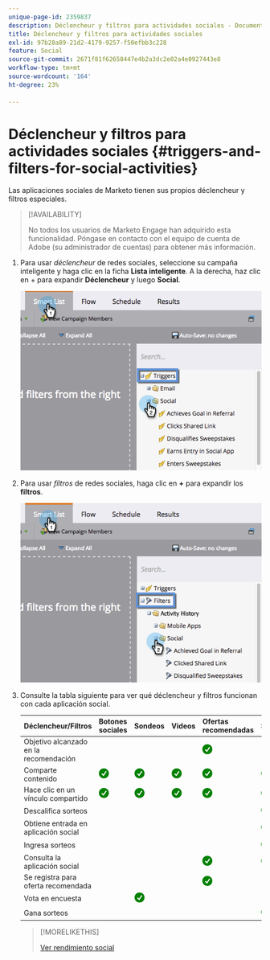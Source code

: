 ```yaml
---
unique-page-id: 2359837
description: Déclencheur y filtros para actividades sociales - Documentos de Marketo - Documentación del producto
title: Déclencheur y filtros para actividades sociales
exl-id: 97b28a89-21d2-4179-9257-f50efbb3c228
feature: Social
source-git-commit: 2671f81f62658447e4b2a3dc2e02a4e0927443e8
workflow-type: tm+mt
source-wordcount: '164'
ht-degree: 23%

---
```


# Déclencheur y filtros para actividades sociales {#triggers-and-filters-for-social-activities}

Las aplicaciones sociales de Marketo tienen sus propios déclencheur y filtros especiales.

>[!AVAILABILITY]
>
>No todos los usuarios de Marketo Engage han adquirido esta funcionalidad. Póngase en contacto con el equipo de cuenta de Adobe (su administrador de cuentas) para obtener más información.

1. Para usar _déclencheur_ de redes sociales, seleccione su campaña inteligente y haga clic en la ficha **Lista inteligente**. A la derecha, haz clic en + para expandir **Déclencheur** y luego **Social**.

   ![](assets/image2015-4-23-11-22-39.png)

1. Para usar _filtros_ de redes sociales, haga clic en **+** para expandir los **filtros**.

   ![](assets/two-282-29.png)

1. Consulte la tabla siguiente para ver qué déclencheur y filtros funcionan con cada aplicación social.

   | Déclencheur/Filtros | Botones sociales | Sondeos | Videos | Ofertas recomendadas | Sorteos |
   |---|---|---|---|---|---|
   | Objetivo alcanzado en la recomendación |  |  |  | ![(marca)](assets/check.png) | |
   | Comparte contenido | ![(marca)](assets/check.png) | ![(marca)](assets/check.png) | ![(marca)](assets/check.png) | ![(marca)](assets/check.png) | ![(marca)](assets/check.png) |
   | Hace clic en un vínculo compartido | ![(marca)](assets/check.png) | ![(marca)](assets/check.png) | ![(marca)](assets/check.png) | ![(marca)](assets/check.png) | ![(marca)](assets/check.png) |
   | Descalifica sorteos |  |  |  |  | ![(marca)](assets/check.png) |
   | Obtiene entrada en aplicación social |  |  |  |  | ![(marca)](assets/check.png) |
   | Ingresa sorteos |  |  |  |  | ![(marca)](assets/check.png) |
   | Consulta la aplicación social |  |  |  | ![(marca)](assets/check.png) | ![(marca)](assets/check.png) |
   | Se registra para oferta recomendada |  |  |  | ![(marca)](assets/check.png) |  |
   | Vota en encuesta |  | ![(marca)](assets/check.png) |  |  |  |
   | Gana sorteos |  |  |  |  | ![(marca)](assets/check.png) |

   >[!MORELIKETHIS]
   >
   >[Ver rendimiento social](/help/marketo/product-docs/demand-generation/social/social-functions/view-social-performance.md)
